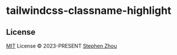 # tailwindcss-classname-highlight

## License

[MIT](./LICENSE) License © 2023-PRESENT [Stephen Zhou](https://github.com/hyoban)
